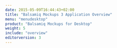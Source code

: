 ```yaml
---
date: 2015-05-09T16:44:43+02:00
title: "Balsamiq Mockups 3 Application Overview"
menu: "menudesktop"
product: "Balsamiq Mockups for Desktop"
weight: 5
include: "overview"
editorversion: 3
---
```

